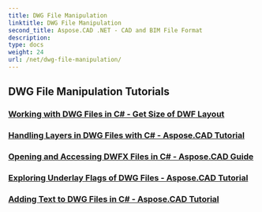 ```yaml
---
title: DWG File Manipulation
linktitle: DWG File Manipulation
second_title: Aspose.CAD .NET - CAD and BIM File Format
description: 
type: docs
weight: 24
url: /net/dwg-file-manipulation/
---
```


## DWG File Manipulation Tutorials
### [Working with DWG Files in C# - Get Size of DWF Layout](./get-size-of-dwf-layout/)
### [Handling Layers in DWG Files with C# - Aspose.CAD Tutorial](./support-of-layers/)
### [Opening and Accessing DWFX Files in C# - Aspose.CAD Guide](./opening-and-accessing-dwfx-files/)
### [Exploring Underlay Flags of DWG Files - Aspose.CAD Tutorial](./exploring-underlay-flags-of-dwg/)
### [Adding Text to DWG Files in C# - Aspose.CAD Tutorial](./adding-text-to-dwg/)